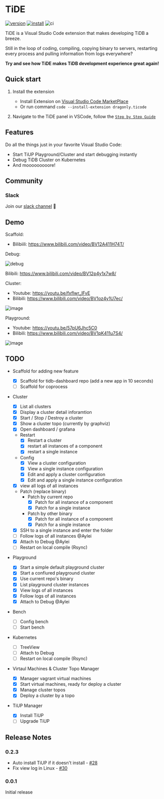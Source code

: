 # TiDE

[![version](https://vsmarketplacebadge.apphb.com/version/dragonly.ticode.svg)](http://aka.ms/vscodevim)
[![install](https://vsmarketplacebadge.apphb.com/installs-short/dragonly.ticode.svg)](https://marketplace.visualstudio.com/items?itemName=vscodevim.vim)
![ci](https://github.com/dragonly/ticode/workflows/ci/badge.svg)

TiDE is a Visual Studio Code extension that makes developing TiDB a breeze.

Still in the loop of coding, compiling, copying binary to servers, restarting every process and pulling information from logs everywhere?

**Try and see how TiDE makes TiDB development experience great again!**

## Quick start

1. Install the extension

   - Install Extension on [Visual Studio Code MarketPlace](https://marketplace.visualstudio.com/items?itemName=dragonly.ticode)
   - Or run command `code --install-extension dragonly.ticode`

1. Navigate to the TiDE panel in VSCode, follow the [`Step by Step Guide`](./doc/guide.md)

## Features

Do all the things just in your favorite Visual Studio Code:

- Start TiUP Playground/Cluster and start debugging instantly
- Debug TiDB Cluster on Kubernetes
- And mooooooooore!

## Community

### Slack

Join our [slack channel](https://slack.tidb.io/invite?team=tidb-community&channel=tide&ref=website) 🥳

## Demo

Scaffold:

- Bilibiili: https://www.bilibili.com/video/BV12A411H74T/

Debug:

![debug](https://user-images.githubusercontent.com/18556593/104743603-d70b2c80-5786-11eb-988b-8f8c3f2daeae.gif)

Bilibili: https://www.bilibili.com/video/BV12p4y1x7w8/

Cluster:

- Youtube: https://youtu.be/fxflwr_lFvE
- Bilibili: https://www.bilibili.com/video/BV1oz4y1U7ec/

![image](https://user-images.githubusercontent.com/1284531/104792552-b7e9ba80-57d9-11eb-907c-1d0cfbc6d72d.png)

Playground:

- Youtube: https://youtu.be/57pU6Jhc5C0
- Bilibili: https://www.bilibili.com/video/BV1pK411u7S4/

![image](https://user-images.githubusercontent.com/1284531/104793321-f7fe6c80-57dc-11eb-8b51-a25a6690d87a.png)

## TODO

- Scaffold for adding new feature

  - [x] Scaffold for tidb-dashboard repo (add a new app in 10 seconds)
  - [ ] Scaffold for coprocess

- Cluster

  - [x] List all clusters
  - [x] Display a cluster detail inforamtion
  - [x] Start / Stop / Destroy a cluster
  - [x] Show a cluster topo (currently by graphviz)
  - [x] Open dashboard / grafana
  - Restart
    - [x] Restart a cluster
    - [x] restart all instances of a component
    - [x] restart a single instance
  - Config
    - [x] View a cluster configuration
    - [x] View a single instance configuration
    - [x] Edit and apply a cluster configuration
    - [x] Edit and apply a single instance configuration
  - [x] view all logs of all instances
  - Patch (replace binary)
    - Patch by current repo
      - [x] Patch for all instance of a component
      - [x] Patch for a single instance
    - Patch by other binary
      - [x] Patch for all instance of a component
      - [x] Patch for a single instance
  - [x] SSH to a single instance and enter the folder
  - [ ] Follow logs of all instances @Aylei
  - [x] Attach to Debug @Aylei
  - [ ] Restart on local compile (Rsync)

- Playground

  - [x] Start a simple default playground cluster
  - [x] Start a confiured playground cluster
  - [x] Use current repo's binary
  - [x] List playground cluster instances
  - [x] View logs of all instances
  - [x] Follow logs of all instances
  - [x] Attach to Debug @Aylei

- Bench

  - [ ] Config bench
  - [ ] Start bench

- Kubernetes

  - [ ] TreeView
  - [ ] Attach to Debug
  - [ ] Restart on local compile (Rsync)

- Virtaul Machines & Cluster Topo Manager

  - [x] Manager vagrant virtual machines
  - [x] Start virtual machines, ready for deploy a cluster
  - [x] Manage cluster topos
  - [x] Deploy a cluster by a topo

- TiUP Manager
  - [x] Install TiUP
  - [ ] Upgrade TiUP

## Release Notes

### 0.2.3

- Auto install TiUP if it doesn't install - [#28](https://github.com/dragonly/ticode/pull/28)
- Fix view log in Linux - [#30](https://github.com/dragonly/ticode/pull/30)

### 0.0.1

Initial release
